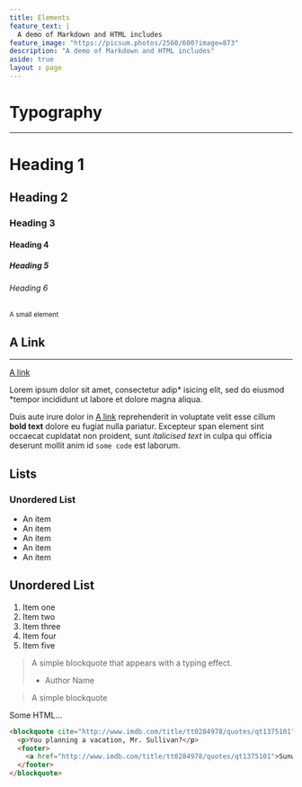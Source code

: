 ```yaml
---
title: Elements
feature_text: |
  A demo of Markdown and HTML includes
feature_image: "https://picsum.photos/2560/600?image=873"
description: "A demo of Markdown and HTML includes"
aside: true
layout : page
---
```


# Typography
<hr>

# Heading 1

## Heading 2

### Heading 3

#### Heading 4

##### Heading 5

###### Heading 6

<small>A small element</small>

## A Link 
<hr>



[A link](https://david.darn.es "A link")

Lorem ipsum dolor sit amet, consectetur adip* isicing elit, sed do eiusmod *tempor incididunt ut labore et dolore magna aliqua.

Duis aute irure dolor in [A link](https://david.darn.es "A link") reprehenderit in voluptate velit esse cillum **bold text** dolore eu fugiat nulla pariatur. Excepteur span element sint occaecat cupidatat non proident, sunt _italicised text_ in culpa qui officia deserunt mollit anim id `some code` est laborum.

##  Lists

### Unordered List

* An item
* An item
* An item
* An item
* An item

## Unordered List

1. Item one
2. Item two
3. Item three
4. Item four
5. Item five


> A simple blockquote that appears with a typing effect.
>
> - Author Name


> A simple blockquote

Some HTML...

``` html
<blockquote cite="http://www.imdb.com/title/tt0284978/quotes/qt1375101">
  <p>You planning a vacation, Mr. Sullivan?</p>
  <footer>
    <a href="http://www.imdb.com/title/tt0284978/quotes/qt1375101">Sunways Security Guard</a>
  </footer>
</blockquote>
```
